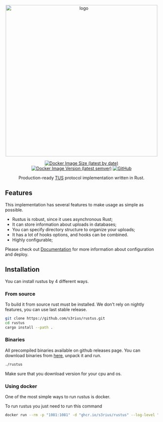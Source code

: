 <div align="center">
    <img src="https://raw.githubusercontent.com/s3rius/rustus/master/imgs/logo_horizontal.svg" alt="logo" width="500">
    <div>
        <p></p>
        <a href="https://hub.docker.com/r/s3rius/rustus/"><img alt="Docker Image Size (latest by date)" src="https://img.shields.io/docker/image-size/s3rius/rustus?sort=date&style=for-the-badge"></a>
        <a href="https://hub.docker.com/r/s3rius/rustus/"><img alt="Docker Image Version (latest semver)" src="https://img.shields.io/docker/v/s3rius/rustus?style=for-the-badge"></a>
        <a href="https://github.com/s3rius/rustus/blob/master/LICENSE"><img alt="GitHub" src="https://img.shields.io/github/license/s3rius/rustus?style=for-the-badge"></a>
    </div>
    <p>Production-ready <a href="https://tus.io/">TUS</a> protocol implementation written in Rust.</p>
</div>

## Features

This implementation has several features to make usage as simple as possible.

* Rustus is robust, since it uses asynchronous Rust;
* It can store information about uploads in databases;
* You can specify directory structure to organize your uploads;
* It has a lot of hooks options, and hooks can be combined.
* Highly configurable;

Please check out [Documentation](https://s3rius.github.io/rustus/) for more information about configuration and deploy.

## Installation

You can install rustus by 4 different ways.

### From source

To build it from source rust must be installed. We don't rely on nightly features,
you can use last stable release.

```bash
git clone https://github.com/s3rius/rustus.git
cd rustus
cargo install --path .
```

### Binaries

All precompiled binaries available on github releases page.
You can download binaries from [here](https://github.com/s3rius/rustus/releases), unpack it and run.

```bash
./rustus
```

Make sure that you download version for your cpu and os.

### Using docker

One of the most simple ways to run rustus is docker.

To run rustus you just need to run this command

```bash
docker run --rm -p "1081:1081" -d "ghcr.io/s3rius/rustus" --log-level "DEBUG"
```
